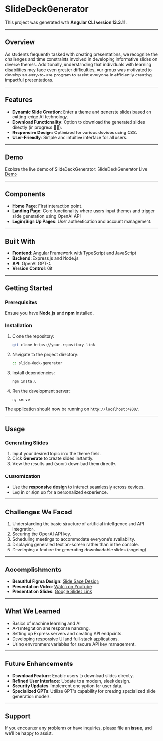 # SlideDeckGenerator

This project was generated with **Angular CLI version 13.3.11**.

---

## Overview

As students frequently tasked with creating presentations, we recognize the challenges and time constraints involved in developing informative slides on diverse themes. Additionally, understanding that individuals with learning disabilities may face even greater difficulties, our group was motivated to develop an easy-to-use program to assist everyone in efficiently creating impactful presentations.

---

## Features

- **Dynamic Slide Creation**: Enter a theme and generate slides based on cutting-edge AI technology.
- **Download Functionality**: Option to download the generated slides directly (in progress 🚧🔨).
- **Responsive Design**: Optimized for various devices using CSS.
- **User-Friendly**: Simple and intuitive interface for all users.

---

## Demo

Explore the live demo of SlideDeckGenerator: [SlideDeckGenerator Live Demo](https://youtu.be/f6iFcXzoW8s)

---

## Components

- **Home Page**: First interaction point.
- **Landing Page**: Core functionality where users input themes and trigger slide generation using OpenAI API.
- **Login/Sign Up Pages**: User authentication and account management.

---

## Built With

- **Frontend**: Angular Framework with TypeScript and JavaScript
- **Backend**: Express.js and Node.js
- **API**: OpenAI GPT-4
- **Version Control**: Git

---

## Getting Started

### Prerequisites

Ensure you have **Node.js** and **npm** installed.

### Installation

1. Clone the repository:
   ```bash
   git clone https://your-repository-link
   ```

2. Navigate to the project directory:
   ```bash
   cd slide-deck-generator
   ```

3. Install dependencies:
   ```bash
   npm install
   ```

4. Run the development server:
   ```bash
   ng serve
   ```

The application should now be running on `http://localhost:4200/`.

---

## Usage

### Generating Slides

1. Input your desired topic into the theme field.
2. Click **Generate** to create slides instantly.
3. View the results and (soon) download them directly.

### Customization

- Use the **responsive design** to interact seamlessly across devices.
- Log in or sign up for a personalized experience.

---

## Challenges We Faced

1. Understanding the basic structure of artificial intelligence and API integration.
2. Securing the OpenAI API key.
3. Scheduling meetings to accommodate everyone’s availability.
4. Displaying generated text on-screen rather than in the console.
5. Developing a feature for generating downloadable slides (ongoing).

---

## Accomplishments

- **Beautiful Figma Design**: [Slide Sage Design](https://www.figma.com/design/3JlejQDNdpecu2obxX1LYR/Slide-Sage?node-id=0-1&t=x0f9EZSGawFgnVd2-1)
- **Presentation Video**: [Watch on YouTube](https://youtu.be/f6iFcXzoW8s)
- **Presentation Slides**: [Google Slides Link](https://docs.google.com/presentation/d/1QHFLGQJQjZJgJsMxbEAj3I3etU4YYSlxAIfOOB-WBMo/edit?usp=sharing)

---

## What We Learned

- Basics of machine learning and AI.
- API integration and response handling.
- Setting up Express servers and creating API endpoints.
- Developing responsive UI and full-stack applications.
- Using environment variables for secure API key management.

---

## Future Enhancements

- **Download Feature**: Enable users to download slides directly.
- **Refined User Interface**: Update to a modern, sleek design.
- **Security Updates**: Implement encryption for user data.
- **Specialized GPTs**: Utilize GPT's capability for creating specialized slide generation models.

---

## Support

If you encounter any problems or have inquiries, please file an **issue**, and we’ll be happy to assist.

